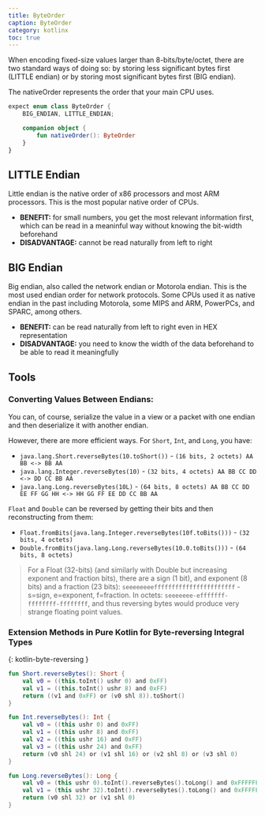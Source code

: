 ```yaml
---
title: ByteOrder
caption: ByteOrder
category: kotlinx
toc: true
---
```


When encoding fixed-size values larger than 8-bits/byte/octet, there are two standard ways of doing so: by storing less significant bytes first (LITTLE endian) or by storing most significant bytes first (BIG endian).

The nativeOrder represents the order that your main CPU uses.

```kotlin
expect enum class ByteOrder {
    BIG_ENDIAN, LITTLE_ENDIAN;

    companion object {
        fun nativeOrder(): ByteOrder
    }
}
```

## LITTLE Endian

Little endian is the native order of x86 processors and most ARM processors.
This is the most popular native order of CPUs.

* **BENEFIT:** for small numbers, you get the most relevant information first, which can be read in a meaninful way without knowing the bit-width beforehand
* **DISADVANTAGE:** cannot be read naturally from left to right

## BIG Endian

Big endian, also called the network endian or Motorola endian.
This is the most used endian order for network protocols.
Some CPUs used it as native endian in the past including Motorola, some MIPS and ARM, PowerPCs, and SPARC, among others.

* **BENEFIT:** can be read naturally from left to right even in HEX representation
* **DISADVANTAGE:** you need to know the width of the data beforehand to be able to read it meaningfully

## Tools

### Converting Values Between Endians:

You can, of course, serialize the value in a view or a packet with one endian and then deserialize it with another endian.

However, there are more efficient ways.
For `Short`, `Int`, and `Long`, you have:

* `java.lang.Short.reverseBytes(10.toShort())` - `(16 bits, 2 octets) AA BB <-> BB AA`
* `java.lang.Integer.reverseBytes(10)` - `(32 bits, 4 octets) AA BB CC DD <-> DD CC BB AA`
* `java.lang.Long.reverseBytes(10L)` - `(64 bits, 8 octets) AA BB CC DD EE FF GG HH <-> HH GG FF EE DD CC BB AA`

`Float` and `Double` can be reversed by getting their bits and then reconstructing from them:

* `Float.fromBits(java.lang.Integer.reverseBytes(10f.toBits()))` - `(32 bits, 4 octets)`
* `Double.fromBits(java.lang.Long.reverseBytes(10.0.toBits()))` - `(64 bits, 8 octets)`

> For a Float (32-bits) (and similarly with Double but increasing exponent and fraction bits), there are a sign (1 bit), and exponent (8 bits) and a fraction (23 bits):
> `seeeeeeeefffffffffffffffffffffff` - s=sign, e=exponent, f=fraction.
> In octets: `seeeeeee-efffffff-ffffffff-ffffffff`, and thus reversing bytes would produce very strange
> floating point values.

### Extension Methods in Pure Kotlin for Byte-reversing Integral Types
{: kotlin-byte-reversing }

```kotlin
fun Short.reverseBytes(): Short {
	val v0 = ((this.toInt() ushr 0) and 0xFF)
	val v1 = ((this.toInt() ushr 8) and 0xFF)
	return ((v1 and 0xFF) or (v0 shl 8)).toShort()
}

fun Int.reverseBytes(): Int {
	val v0 = ((this ushr 0) and 0xFF)
	val v1 = ((this ushr 8) and 0xFF)
	val v2 = ((this ushr 16) and 0xFF)
	val v3 = ((this ushr 24) and 0xFF)
	return (v0 shl 24) or (v1 shl 16) or (v2 shl 8) or (v3 shl 0)
}

fun Long.reverseBytes(): Long {
	val v0 = (this ushr 0).toInt().reverseBytes().toLong() and 0xFFFFFFFFL
	val v1 = (this ushr 32).toInt().reverseBytes().toLong() and 0xFFFFFFFFL
	return (v0 shl 32) or (v1 shl 0)
}
```
